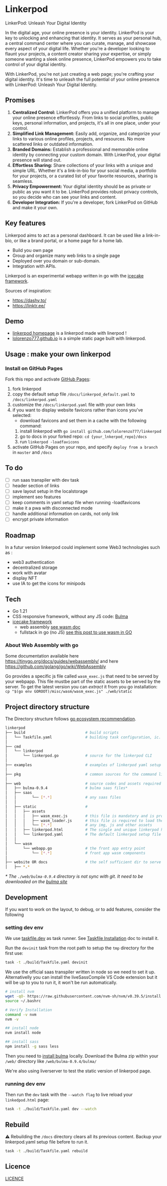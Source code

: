 # Linkerpod

LinkerPod: Unleash Your Digital Identity

In the digital age, your online presence is your identity. LinkerPod is your key to unlocking and enhancing that identity. It serves as your personal hub, a central command center where you can curate, manage, and showcase every aspect of your digital life. Whether you're a developer looking to flaunt your projects, a content creator sharing your expertise, or simply someone wanting a sleek online presence, LinkerPod empowers you to take control of your digital identity.

With LinkerPod, you're not just creating a web page; you're crafting your digital identity. It's time to unleash the full potential of your online presence with LinkerPod: Unleash Your Digital Identity.

## Promises

1. **Centralized Control:** LinkerPod offers you a unified platform to manage your online presence effortlessly. From links to social profiles, public keys, personal information, and projects, it's all in one place, under your control.
1. **Simplified Link Management:** Easily add, organize, and categorize your links to various online profiles, projects, and resources. No more scattered links or outdated information.
1. **Branded Domains:** Establish a professional and memorable online identity by connecting your custom domain. With LinkerPod, your digital presence will stand out.
1. **Effortless Sharing:** Share collections of your links with a unique and simple URL. Whether it's a link-in-bio for your social media, a portfolio for your projects, or a curated list of your favorite resources, sharing is seamless.
1. **Privacy Empowerment:** Your digital identity should be as private or public as you want it to be. LinkerPod provides robust privacy controls, so you decide who can see your links and content.
1. **Developer Integration:** If you're a developer, fork LinkerPod on GitHub and make it your own.

## Key features

Linkerpod aims to act as a personal dashboard. It can be used like a link-in-bio, or like a brand portal, or a home page for a home lab.

- Build you own page
- Group and organize many web links to a single page
- Deployed over you domain or sub-domain.
- Integration with APIs.

Linkerpod is an experimental webapp written in go with the [icecake framework](icecake.dev).

Sources of inspiration: 
- https://dashy.to/
- https://linktr.ee/

## Demo

- [linkerpod homepage](https://linkerpod.net) is a linkerpod made with linerpod !
- [lolorenzo777.github.io](https://lolorenzo777.github.io/linkerpod) is a simple static page built with linkerpod.

## Usage : make your own linkerpod

### Install on GitHub Pages

Fork this repo and activate [GitHub Pages](https://pages.github.com/):

1. fork linkerpod 
1. copy the default setup file `/docs/linkerpod_default.yaml` to `/docs/linkerpod.yaml`
1. customize the `/docs/linkerpod.yaml` file with your own links
1. if you want to display website favicons rather than icons you've selected:
    - download favicons and set them in a cache with the following command:
    1. install linkerpod with `go install github.com/lolorenzo777/linkerpod`
    1. go to docs in your forked repo: `cd {your_lnkerpod_repo}/docs`
    1. run `linkerpod -loadfavicons`
1. activate GitHub Pages on your repo, and specify `deploy from a branch` in `master` and `/docs`

## To do

- [ ] run saas transpiler with dev task
- [ ] header section of links
- [ ] save layout setup in the localstorage
- [ ] implement seo features
- [ ] keep comments in yaml setup file when running -loadfavicons
- [ ] make it a pwa with disconnected mode
- [ ] handle additional information on cards, not only link
- [ ] encrypt private information

## Roadmap

In a futur version linkerpod could implement some Web3 technologies such as :
- web3 authentication 
- decentralized storage
- work with avatar
- display NFT
- use IA to get the icons for minipods

## Tech

- Go 1.21
- CSS responsive framework, without any JS code: [Bulma](https://bulma.io/)
- [icecake framework](icecake.dev)
    - web assembly [see wasm doc](https://developer.mozilla.org/fr/docs/WebAssembly)
    - fullstack in go (no JS) [see this post to use wasm in GO](https://tutorialedge.net/golang/writing-frontend-web-framework-webassembly-go/)

### About Web Assembly with go

Some documentation available here https://tinygo.org/docs/guides/webassembly/ and here https://github.com/golang/go/wiki/WebAssembly

Go provides a specific js file called `wasm_exec.js` that need to be served by your webpapp. This file mustbe part of the static assets to be served by the server. To get the latest version you can _extract_ it from you go installation: `cp "$(go env GOROOT)/misc/wasm/wasm_exec.js" ./web/static`

## Project directory structure

The Directory structure follows [go ecosystem recommendation](https://github.com/golang-standards/project-layout).

```bash
linkerpod
├── build                           # build scripts
│   └── Taskfile.yaml               # building task configuration, ic. autobuild the front
│
├── cmd
│   └── linkerpod                 
│       └── linkerpod.go            # source for the linkerpod CLI
│
├── examples                        # examples of linkerpod yaml setup files
│
├── pkg                             # common sources for the command line and the wasm code
│
├── web                             # source codes and assets required by the front
│   ├── bulma-0.9.4                 # bulma saas files*
│   ├── saas
│   │       └── [*.*]               # any saas files
│   │
│   ├── static                      # 
│   │   ├── assets
│   │   │   ├── wasm_exec.js        # this file is mandatory and is provided by the go compiler
│   │   │   ├── wasm_loader.js      # this file is required to load the wasm code
│   │   │   └── [*.*]               # any img, js and other assets
│   │   ├── linkerpod.html          # The single and unique linkerpod html file
│   │   └── linkerpod.yaml          # The default linkerpod setup file
│   │
│   └── wasm
│       └── webapp.go               # the front app entry point
│           └── [*.*]               # front app wasm components
│
├── website OR docs                 # the self sufficient dir to serve the app in production, built with prod tasks (see Taskfile.yaml)
│   ├── *.*

```

_\* The `./web/bulma-0.9.4` directory is not sync with git. It need to be downloaded on the [bulma site](https://bulma.io/documentation/customize/with-sass-cli/)_


## Development

If you want to work on the layout, to debug, or to add features, consider the following

### setting dev env

We use [taskfile.dev](https://taskfile.dev) as task runner. See [Taskfile Installation](https://taskfile.dev/installation/) doc to install it.

Run the `devinit` task from the root path to setup the `tmp` directory for the first use:

```bash
task -t ./build/Taskfile.yaml devinit
```

We use the official saas transpiler written in node so we need to set it up. Alternativelly you can install the liveSassCompile VS Code extension but it will be up to you to run it, it won't be run automatically.

```bash
# install nvm
wget -qO- https://raw.githubusercontent.com/nvm-sh/nvm/v0.39.5/install.sh | bash
source ~/.bashrc

# Verify Installation
command -v nvm
nvm -v

## install node
nvm install node

## install sass
npm install -g sass less

```

Then you need to [install bulma](https://bulma.io/) locally.
Download the Bulma zip within your `/web/` directory like `/web/bulma-0.9.4/bulma/`

We're also using liverserver to test the static version of linkerpod page.

### running dev env

Then run the `dev` task with the `--watch flag` to live reload your `linkedpod.html` page:

```bash
task -t ./build/Taskfile.yaml dev --watch
```

## Rebuild

:warning: Rebuilding the `/docs` directory clears all its previous content. Backup your linkerpod.yaml setup file before to run it.

```bash
task -t ./build/Taskfile.yaml rebuild
```


## Licence

[LICENCE](LICENCE)
 